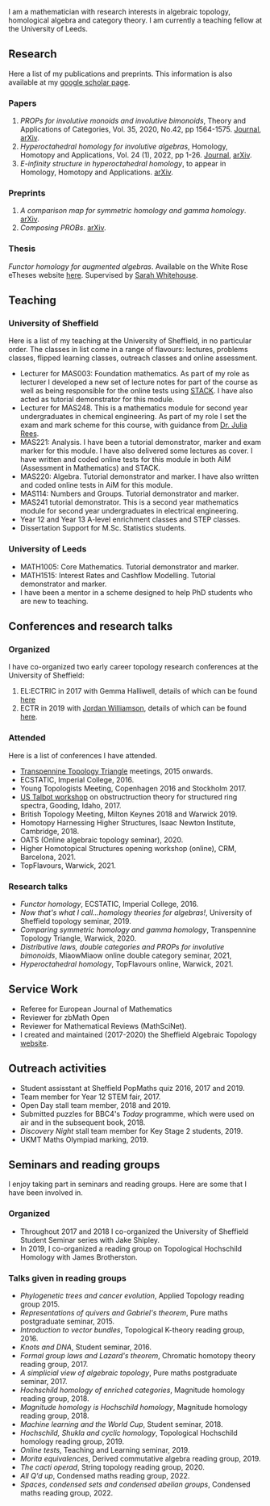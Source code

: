 <meta name="google-site-verification" content="OxdmuHsGKH6vKoZM6Xm-99E3G9at3bhxe1rqQfwmDJw" />

I am a mathematician with research interests in algebraic topology, homological algebra and category theory. I am currently a teaching fellow at the University of Leeds.


## Research

Here a list of my publications and preprints. This information is also available at my [google scholar page](https://scholar.google.com/citations?hl=en&user=Z_eOJIIAAAAJ).

### Papers

1. _PROPs for involutive monoids and involutive bimonoids_, Theory and Applications of Categories, Vol. 35, 2020, No.42, pp 1564-1575. [Journal](http://www.tac.mta.ca/tac/volumes/35/42/35-42abs.html), [arXiv](https://arxiv.org/abs/2005.07968).
2. _Hyperoctahedral homology for involutive algebras_, Homology, Homotopy and Applications, Vol. 24 (1), 2022, pp 1-26. [Journal](https://www.intlpress.com/site/pub/pages/journals/items/hha/content/vols/0024/0001/a001/index.php), [arXiv](https://arxiv.org/abs/2011.03427).
3. _E-infinity structure in hyperoctahedral homology_, to appear in Homology, Homotopy and Applications. [arXiv](https://arxiv.org/pdf/2108.05154).

### Preprints

1. _A comparison map for symmetric homology and gamma homology_. [arXiv](https://arxiv.org/abs/2005.07963).
2. _Composing PROBs_. [arXiv](https://arxiv.org/pdf/2105.13166).

### Thesis
_Functor homology for augmented algebras_. Available on the White Rose eTheses website [here](http://etheses.whiterose.ac.uk/26243/). Supervised by [Sarah Whitehouse](http://www.sarah-whitehouse.staff.shef.ac.uk/).



## Teaching

### University of Sheffield
Here is a list of my teaching at the University of Sheffield, in no particular order. The classes in list come in a range of flavours: lectures, problems classes, flipped learning classes, outreach classes and online assessment.

- Lecturer for MAS003: Foundation mathematics. As part of my role as lecturer I developed a new set of lecture notes for part of the course as well as being responsible for the online tests using [STACK](https://moodle.org/plugins/qtype_stack). I have also acted as tutorial demonstrator for this module.
- Lecturer for MAS248. This is a mathematics module for second year undergraduates in chemical engineering. As part of my role I set the exam and mark scheme for this course, with guidance from [Dr. Julia Rees](http://www.jrees.staff.shef.ac.uk/).
- MAS221: Analysis. I have been a tutorial demonstrator, marker and exam marker for this module. I have also delivered some lectures as cover. I have written and coded online tests for this module in both AiM (Assessment in Mathematics) and STACK.
- MAS220: Algebra. Tutorial demonstrator and marker. I have also written and coded online tests in AiM for this module.
- MAS114: Numbers and Groups. Tutorial demonstrator and marker.
- MAS241 tutorial demonstrator. This is a second year mathematics module for second year undergraduates in electrical engineering.
- Year 12 and Year 13 A-level enrichment classes and STEP classes.
- Dissertation Support for M.Sc. Statistics students.

### University of Leeds

- MATH1005: Core Mathematics. Tutorial demonstrator and marker.
- MATH1515: Interest Rates and Cashflow Modelling. Tutorial demonstrator and marker.
- I have been a mentor in a scheme designed to help PhD students who are new to teaching.

## Conferences and research talks

### Organized
I have co-organized two early career topology research conferences at the University of Sheffield: 

1. EL:ECTRIC in 2017 with Gemma Halliwell, details of which can be found [here](http://alg-top.group.shef.ac.uk/conf.html)
2. ECTR in 2019 with [Jordan Williamson](https://sites.google.com/view/jordanwilliamson/home), details of which can be found [here](http://alg-top.group.shef.ac.uk/ectr.html).


### Attended
Here is a list of conferences I have attended.

- [Transpennine Topology Triangle](http://sarah-whitehouse.staff.shef.ac.uk/ttt/TTTonWWW.htm) meetings, 2015 onwards.
- ECSTATIC, Imperial College, 2016.
- Young Topologists Meeting, Copenhagen 2016 and Stockholm 2017.
- [US Talbot workshop](https://math.mit.edu/events/talbot/index.php?year=2017) on obstructruction theory for structured ring spectra, Gooding, Idaho, 2017.
- British Topology Meeting, Milton Keynes 2018 and Warwick 2019.
- Homotopy Harnessing Higher Structures, Isaac Newton Institute, Cambridge, 2018.
- OATS (Online algebraic topology seminar), 2020.
- Higher Homotopical Structures opening workshop (online), CRM, Barcelona, 2021.
- TopFlavours, Warwick, 2021.

### Research talks

- _Functor homology_, ECSTATIC, Imperial College, 2016.
- _Now that's what I call...homology theories for algebras!_, University of Sheffield topology seminar, 2019.
- _Comparing symmetric homology and gamma homology_, Transpennine Topology Triangle, Warwick, 2020.
-  _Distributive laws, double categories and PROPs for involutive bimonoids_, MiaowMiaow online double category seminar, 2021,
-  _Hyperoctahedral homology_, TopFlavours online, Warwick, 2021.

## Service Work

- Referee for European Journal of Mathematics
- Reviewer for zbMath Open
- Reviewer for Mathematical Reviews (MathSciNet).
- I created and maintained (2017-2020) the Sheffield Algebraic Topology [website](https://alg-top.group.shef.ac.uk/).

## Outreach activities

- Student assisstant at Sheffield PopMaths quiz 2016, 2017 and 2019.
- Team member for Year 12 STEM fair, 2017.
- Open Day stall team member, 2018 and 2019.
- Submitted puzzles for BBC4's _Today_ programme, which were used on air and in the subsequent book, 2018.
- _Discovery Night_ stall team member for Key Stage 2 students, 2019.
- UKMT Maths Olympiad marking, 2019. 

## Seminars and reading groups
I enjoy taking part in seminars and reading groups. Here are some that I have been involved in.

### Organized

- Throughout 2017 and 2018 I co-organized the University of Sheffield Student Seminar series with Jake Shipley.
- In 2019, I co-organized a reading group on Topological Hochschild Homology with James Brotherston.

### Talks given in reading groups

- _Phylogenetic trees and cancer evolution_, Applied Topology reading group 2015.
- _Representations of quivers and Gabriel's theorem_, Pure maths postgraduate seminar, 2015.
- _Introduction to vector bundles_, Topological K-theory reading group, 2016.
- _Knots and DNA_, Student seminar, 2016.
- _Formal group laws and Lazard's theorem_, Chromatic homotopy theory reading group, 2017.
- _A simplicial view of algebraic topology_, Pure maths postgraduate seminar, 2017.
- _Hochschild homology of enriched categories_, Magnitude homology reading group, 2018.
- _Magnitude homology is Hochschild homology_, Magnitude homology reading group, 2018.
- _Machine learning and the World Cup_, Student seminar, 2018.
- _Hochschild, Shukla and cyclic homology_, Topological Hochschild homology reading group, 2019.
- _Online tests_, Teaching and Learning seminar, 2019.
- _Morita equivalences_, Derived commutative algebra reading group, 2019.
- _The cacti operad_, String topology reading group, 2020.
- _All Q'd up_, Condensed maths reading group, 2022.
- _Spaces, condensed sets and condensed abelian groups_, Condensed maths reading group, 2022.





<!-- ## Welcome to GitHub Pages -->

<!-- You can use the [editor on GitHub](https://github.com/DanGraves1/DanGraves1.github.io/edit/main/index.md) to maintain and preview the content for your website in Markdown files. -->

<!-- Whenever you commit to this repository, GitHub Pages will run [Jekyll](https://jekyllrb.com/) to rebuild the pages in your site, from the content in your Markdown files. -->

<!-- ### Markdown -->

<!-- Markdown is a lightweight and easy-to-use syntax for styling your writing. It includes conventions for -->

<!-- ```markdown -->
<!-- Syntax highlighted code block -->

<!-- # Header 1
## Header 2
### Header 3

- Bulleted
- List

1. Numbered
2. List

**Bold** and _Italic_ and `Code` text

[Link](url) and ![Image](src)
```

For more details see [Basic writing and formatting syntax](https://docs.github.com/en/github/writing-on-github/getting-started-with-writing-and-formatting-on-github/basic-writing-and-formatting-syntax). -->

<!-- ### Jekyll Themes

Your Pages site will use the layout and styles from the Jekyll theme you have selected in your [repository settings](https://github.com/DanGraves1/DanGraves1.github.io/settings/pages). The name of this theme is saved in the Jekyll `_config.yml` configuration file.

### Support or Contact

Having trouble with Pages? Check out our [documentation](https://docs.github.com/categories/github-pages-basics/) or [contact support](https://support.github.com/contact) and we’ll help you sort it out. -->
